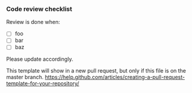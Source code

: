 ### Code review checklist
Review is done when:

- [ ] foo
- [ ] bar
- [ ] baz

Please update accordingly.

This template will show in a new pull request, but only if this file is on the master branch.
https://help.github.com/articles/creating-a-pull-request-template-for-your-repository/
